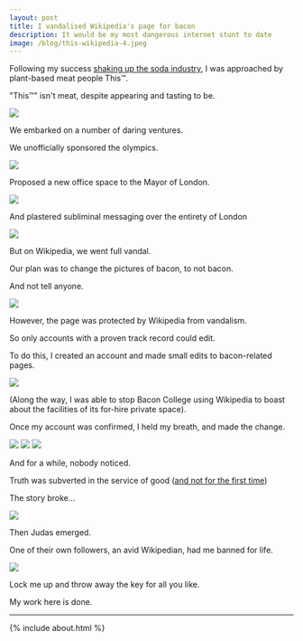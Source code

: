 ```yaml
---
layout: post
title: I vandalised Wikipedia's page for bacon
description: It would be my most dangerous internet stunt to date
image: /blog/this-wikipedia-4.jpeg
---
```


Following my success [shaking up the soda industry](/blog/square-root), I was approached by plant-based meat people This™.

"This™" isn't meat, despite appearing and tasting to be.

![](/blog/this-wikipedia-14.jpeg)

We embarked on a number of daring ventures.

We unofficially sponsored the olympics.

![](/blog/this-wikipedia-10.jpeg)

Proposed a new office space to the Mayor of London.

![](/blog/this-wikipedia-11.jpeg)

And plastered subliminal messaging over the entirety of London

![](/blog/this-wikipedia-13.jpeg)

But on Wikipedia, we went full vandal.

Our plan was to change the pictures of bacon, to not bacon.

And not tell anyone.

![](/blog/this-wikipedia-15.jpeg)

However, the page was protected by Wikipedia from vandalism.

So only accounts with a proven track record could edit.

To do this, I created an account and made small edits to bacon-related pages.

![](/blog/this-wikipedia-8.jpeg)

(Along the way, I was able to stop Bacon College using Wikipedia to boast about the facilities of its for-hire private space).

Once my account was confirmed, I held my breath, and made the change.

![](/blog/this-wikipedia-4.jpeg)
![](/blog/this-wikipedia-5.jpeg)
![](/blog/this-wikipedia-6.jpeg)

And for a while, nobody noticed.

Truth was subverted in the service of good ([and not for the first time](/blog/russian-hacker))

The story broke…

![](/blog/this-wikipedia-16.jpeg)

Then Judas emerged.

One of their own followers, an avid Wikipedian, had me banned for life.

![](/blog/this-wikipedia-judas.jpeg)

Lock me up and throw away the key for all you like.

My work here is done.

---

{% include about.html %}
